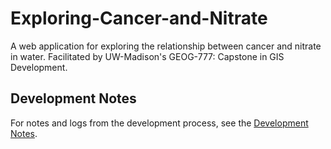 
# Exploring-Cancer-and-Nitrate

A web application for exploring the relationship between cancer and nitrate in water. Facilitated by UW-Madison's GEOG-777: Capstone in GIS Development.

## Development Notes

For notes and logs from the development process, see the [Development Notes](/devNotes.md).
